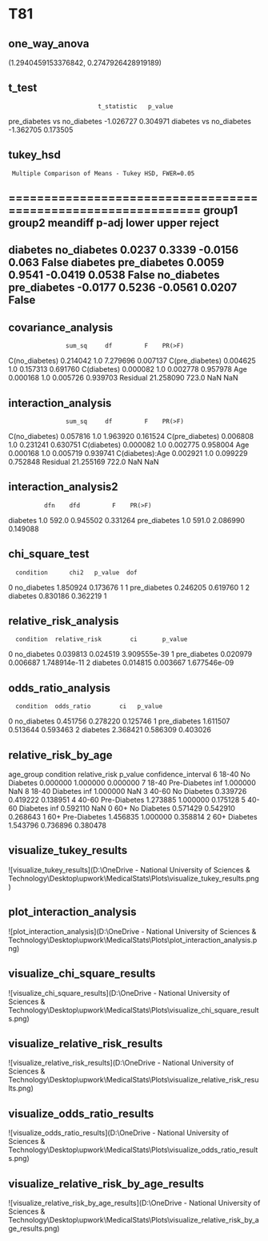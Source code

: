 # T81

## one_way_anova

(1.2940459153376842, 0.2747926428919189)

## t_test

                             t_statistic   p_value
pre_diabetes vs no_diabetes    -1.026727  0.304971
diabetes vs no_diabetes        -1.362705  0.173505

## tukey_hsd

     Multiple Comparison of Means - Tukey HSD, FWER=0.05      
==============================================================
   group1      group2    meandiff p-adj   lower  upper  reject
--------------------------------------------------------------
   diabetes  no_diabetes   0.0237 0.3339 -0.0156  0.063  False
   diabetes pre_diabetes   0.0059 0.9541 -0.0419 0.0538  False
no_diabetes pre_diabetes  -0.0177 0.5236 -0.0561 0.0207  False
--------------------------------------------------------------

## covariance_analysis

                    sum_sq     df         F    PR(>F)
C(no_diabetes)    0.214042    1.0  7.279696  0.007137
C(pre_diabetes)   0.004625    1.0  0.157313  0.691760
C(diabetes)       0.000082    1.0  0.002778  0.957978
Age               0.000168    1.0  0.005726  0.939703
Residual         21.258090  723.0       NaN       NaN

## interaction_analysis

                    sum_sq     df         F    PR(>F)
C(no_diabetes)    0.057816    1.0  1.963920  0.161524
C(pre_diabetes)   0.006808    1.0  0.231241  0.630751
C(diabetes)       0.000082    1.0  0.002775  0.958004
Age               0.000168    1.0  0.005719  0.939741
C(diabetes):Age   0.002921    1.0  0.099229  0.752848
Residual         21.255169  722.0       NaN       NaN

## interaction_analysis2

              dfn    dfd         F    PR(>F)
diabetes      1.0  592.0  0.945502  0.331264
pre_diabetes  1.0  591.0  2.086990  0.149088

## chi_square_test

      condition      chi2   p_value  dof
0   no_diabetes  1.850924  0.173676    1
1  pre_diabetes  0.246205  0.619760    1
2      diabetes  0.830186  0.362219    1

## relative_risk_analysis

      condition  relative_risk        ci       p_value
0   no_diabetes       0.039813  0.024519  3.909555e-39
1  pre_diabetes       0.020979  0.006687  1.748914e-11
2      diabetes       0.014815  0.003667  1.677546e-09

## odds_ratio_analysis

      condition  odds_ratio        ci   p_value
0   no_diabetes    0.451756  0.278220  0.125746
1  pre_diabetes    1.611507  0.513644  0.593463
2      diabetes    2.368421  0.586309  0.403026

## relative_risk_by_age

  age_group     condition  relative_risk   p_value  confidence_interval
6     18-40   No Diabetes       0.000000  1.000000             0.000000
7     18-40  Pre-Diabetes            inf  1.000000                  NaN
8     18-40      Diabetes            inf  1.000000                  NaN
3     40-60   No Diabetes       0.339726  0.419222             0.138951
4     40-60  Pre-Diabetes       1.273885  1.000000             0.175128
5     40-60      Diabetes            inf  0.592110                  NaN
0       60+   No Diabetes       0.571429  0.542910             0.268643
1       60+  Pre-Diabetes       1.456835  1.000000             0.358814
2       60+      Diabetes       1.543796  0.736896             0.380478

## visualize_tukey_results

![visualize_tukey_results](D:\OneDrive - National University of Sciences & Technology\Desktop\upwork\MedicalStats\Plots\visualize_tukey_results.png)

## plot_interaction_analysis

![plot_interaction_analysis](D:\OneDrive - National University of Sciences & Technology\Desktop\upwork\MedicalStats\Plots\plot_interaction_analysis.png)

## visualize_chi_square_results

![visualize_chi_square_results](D:\OneDrive - National University of Sciences & Technology\Desktop\upwork\MedicalStats\Plots\visualize_chi_square_results.png)

## visualize_relative_risk_results

![visualize_relative_risk_results](D:\OneDrive - National University of Sciences & Technology\Desktop\upwork\MedicalStats\Plots\visualize_relative_risk_results.png)

## visualize_odds_ratio_results

![visualize_odds_ratio_results](D:\OneDrive - National University of Sciences & Technology\Desktop\upwork\MedicalStats\Plots\visualize_odds_ratio_results.png)

## visualize_relative_risk_by_age_results

![visualize_relative_risk_by_age_results](D:\OneDrive - National University of Sciences & Technology\Desktop\upwork\MedicalStats\Plots\visualize_relative_risk_by_age_results.png)

